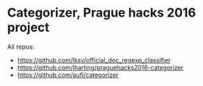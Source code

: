 # Categorizer, Prague hacks 2016 project

All repos:

* https://github.com/lksv/official_doc_regexp_classifier
* https://github.com/jharting/praguehacks2016-categorizer
* https://github.com/aufi/categorizer

